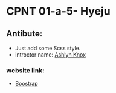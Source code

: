 # CPNT 01-a-5- Hyeju 

## Antibute: 

- Just add some Scss style.
- introctor name: <a href="#">Ashlyn Knox</a>

### website link: 

- <a href="https://getbootstrap.com/docs/5.1/getting-started/introduction/">Boostrap</a>